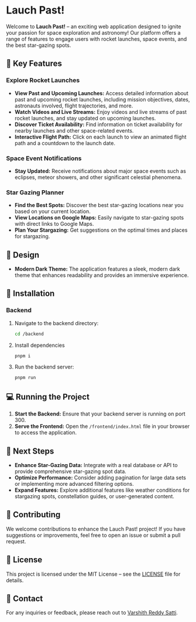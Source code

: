# Lauch Past!

Welcome to **Lauch Past!** – an exciting web application designed to ignite your passion for space exploration and astronomy! Our platform offers a range of features to engage users with rocket launches, space events, and the best star-gazing spots.

## 🚀 Key Features

### Explore Rocket Launches

- **View Past and Upcoming Launches:** Access detailed information about past and upcoming rocket launches, including mission objectives, dates, astronauts involved, flight trajectories, and more.
- **Watch Videos and Live Streams:** Enjoy videos and live streams of past rocket launches, and stay updated on upcoming launches.
- **Discover Ticket Availability:** Find information on ticket availability for nearby launches and other space-related events.
- **Interactive Flight Path:** Click on each launch to view an animated flight path and a countdown to the launch date.

### Space Event Notifications

- **Stay Updated:** Receive notifications about major space events such as eclipses, meteor showers, and other significant celestial phenomena.

### Star Gazing Planner

- **Find the Best Spots:** Discover the best star-gazing locations near you based on your current location.
- **View Locations on Google Maps:** Easily navigate to star-gazing spots with direct links to Google Maps.
- **Plan Your Stargazing:** Get suggestions on the optimal times and places for stargazing.

## 🎨 Design

- **Modern Dark Theme:** The application features a sleek, modern dark theme that enhances readability and provides an immersive experience.

## 🔧 Installation

### Backend

1. Navigate to the backend directory:
   ```bash
   cd /backend
   ```
2. Install dependencies
   ```bash
   pnpm i
   ```
3. Run the backend server:
    ```bash
    pnpm run
    ```

## 💻 Running the Project

1. **Start the Backend:** Ensure that your backend server is running on port 300.
2. **Serve the Frontend:** Open the `/frontend/index.html` file in your browser to access the application.

## 🌟 Next Steps

- **Enhance Star-Gazing Data:** Integrate with a real database or API to provide comprehensive star-gazing spot data.
- **Optimize Performance:** Consider adding pagination for large data sets or implementing more advanced filtering options.
- **Expand Features:** Explore additional features like weather conditions for stargazing spots, constellation guides, or user-generated content.

## 🤝 Contributing

We welcome contributions to enhance the Lauch Past! project! If you have suggestions or improvements, feel free to open an issue or submit a pull request.

## 📜 License

This project is licensed under the MIT License – see the [LICENSE](https://mit-license.org/) file for details.

## 📧 Contact

For any inquiries or feedback, please reach out to [Varshith Reddy Satti](mailto:EMPSpaceFestQuestions@varram.me).
